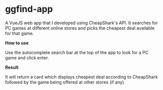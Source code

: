 # ggfind-app
A VueJS web app that I developed  using CheapShark's API. It searches for PC games at different online stores and picks the cheapest deal available for that game.


**How to use**

Use the autocomplete search bar at the top of the app to look for a PC game and click enter. 

**Result**

It will return a card which displays cheapest deal according to CheapShark followed by the game being offered at other stores (if any). 
